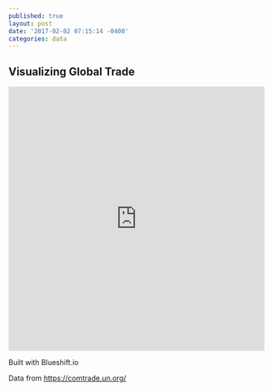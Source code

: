```yaml
---
published: true
layout: post
date: '2017-02-02 07:15:14 -0400'
categories: data
---
```

## Visualizing Global Trade

<iframe width="100%" height="520" frameborder="0" src="https://maps.blueshift.io/public/5895006605accb0011552892" allowfullscreen webkitallowfullscreen mozallowfullscreen oallowfullscreen msallowfullscreen></iframe>

Built with Blueshift.io

Data from https://comtrade.un.org/
